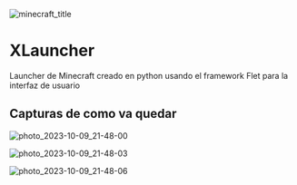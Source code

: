 
![minecraft_title](https://github.com/KeimaSenpai/X-Launcher/assets/98184310/7add7162-ec81-45a9-bf23-d182655b655f)

# XLauncher
<p>Launcher de Minecraft creado en python usando el framework Flet para la interfaz de usuario</p>

## Capturas de como va quedar

![photo_2023-10-09_21-48-00](https://github.com/KeimaSenpai/X-Launcher/assets/98184310/8446db0b-4ca1-480f-a3d6-ca158b920006)

![photo_2023-10-09_21-48-03](https://github.com/KeimaSenpai/X-Launcher/assets/98184310/97b14128-baec-4657-82ca-a746d50631c8)

![photo_2023-10-09_21-48-06](https://github.com/KeimaSenpai/X-Launcher/assets/98184310/9f1442d0-feee-4380-8779-1ba92f2d07e1)
